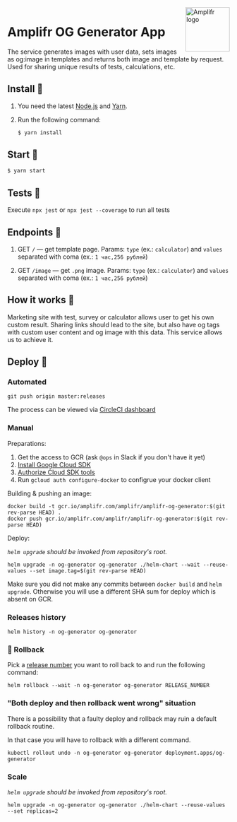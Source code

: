 <img width="100" height="100" align="right" alt="Amplifr logo" src="https://amplifr.com/logo.png" />

# Amplifr OG Generator App

The service generates images with user data, sets images as og:image in 
templates and returns both image and template by request. Used for sharing 
unique results of tests, calculations, etc.

## Install :hatching_chick:

1. You need the latest [Node.js](https://nodejs.org/en/)
   and [Yarn](https://yarnpkg.com/en/docs/install).

2. Run the following command:

   ```sh
   $ yarn install
   ```

## Start :hatched_chick:

   ```sh
   $ yarn start
   ```

## Tests 🙈

Execute `npx jest` or `npx jest --coverage` to run all tests

## Endpoints 🦊

1. GET `/` — get template page. Params: `type` (ex.: `calculator`) and `values` 
   separated with coma (ex.: `1 час,256 рублей`)

2. GET `/image` — get `.png` image. Params: `type` (ex.: `calculator`) and 
   `values` separated with coma (ex.: `1 час,256 рублей`)

## How it works :microscope:

Marketing site with test, survey or calculator allows user to get his own 
custom result. Sharing links should lead to the site, but also have og tags 
with custom user content and og image with this data. This service allows us to 
achieve it.

## Deploy :rocket:

### Automated

```shell
git push origin master:releases
```

The process can be viewed via [CircleCI dashboard](https://circleci.com/gh/evilmartians/workflows/amplifr-og-generator)

### Manual

Preparations:

1. Get the access to GCR (ask `@ops` in Slack if you don't have it yet)
2. [Install Google Cloud SDK](https://cloud.google.com/sdk/install)
3. [Authorize Cloud SDK tools](https://cloud.google.com/sdk/docs/authorizing)
4. Run `gcloud auth configure-docker` to configrue your docker client

Building & pushing an image:

```shell
docker build -t gcr.io/amplifr.com/amplifr/amplifr-og-generator:$(git rev-parse HEAD) .
docker push gcr.io/amplifr.com/amplifr/amplifr-og-generator:$(git rev-parse HEAD)
```

Deploy:

*`helm upgrade` should be invoked from repository's root.*

```shell
helm upgrade -n og-generator og-generator ./helm-chart --wait --reuse-values --set image.tag=$(git rev-parse HEAD)
```

Make sure you did not make any commits between `docker build` and `helm upgrade`. Otherwise you will use a different SHA sum for deploy which is absent on GCR.

### Releases history

```shell
helm history -n og-generator og-generator
```

### :rotating_light: Rollback

Pick a [release number](#releases-history) you want to roll back to and run the following command:

```shell
helm rollback --wait -n og-generator og-generator RELEASE_NUMBER
```

### "Both deploy and then rollback went wrong" situation


There is a possibility that a faulty deploy and rollback may ruin a default rollback routine.

In that case you will have to rollback with a different command.

```shell
kubectl rollout undo -n og-generator og-generator deployment.apps/og-generator
```

### Scale

*`helm upgrade` should be invoked from repository's root.*

```shell
helm upgrade -n og-generator og-generator ./helm-chart --reuse-values --set replicas=2
```
